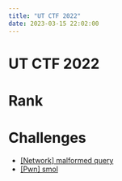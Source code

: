 ```yaml
---
title: "UT CTF 2022"
date: 2023-03-15 22:02:00
---
```


# UT CTF 2022


# Rank


# Challenges

- [[Network] malformed query](./utctf2022-malformed-query-network)
- [[Pwn] smol](./utctf2022-pwn-smol)